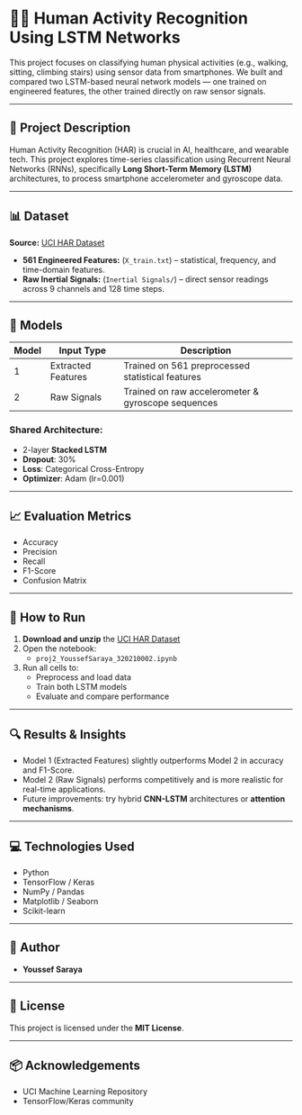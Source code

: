 # 🏃‍♂️ Human Activity Recognition Using LSTM Networks

This project focuses on classifying human physical activities (e.g., walking, sitting, climbing stairs) using sensor data from smartphones. We built and compared two LSTM-based neural network models — one trained on engineered features, the other trained directly on raw sensor signals.

---

## 📘 Project Description

Human Activity Recognition (HAR) is crucial in AI, healthcare, and wearable tech. This project explores time-series classification using Recurrent Neural Networks (RNNs), specifically **Long Short-Term Memory (LSTM)** architectures, to process smartphone accelerometer and gyroscope data.

---

## 📊 Dataset

**Source:** [UCI HAR Dataset](https://archive.ics.uci.edu/ml/datasets/human+activity+recognition+using+smartphones)

- **561 Engineered Features:** (`X_train.txt`) – statistical, frequency, and time-domain features.
- **Raw Inertial Signals:** (`Inertial Signals/`) – direct sensor readings across 9 channels and 128 time steps.

---

## 🧠 Models

| Model | Input Type           | Description                                          |
|-------|----------------------|------------------------------------------------------|
| 1     | Extracted Features   | Trained on 561 preprocessed statistical features     |
| 2     | Raw Signals          | Trained on raw accelerometer & gyroscope sequences   |

### Shared Architecture:
- 2-layer **Stacked LSTM**
- **Dropout**: 30%
- **Loss**: Categorical Cross-Entropy
- **Optimizer**: Adam (lr=0.001)

---

## 📈 Evaluation Metrics

- Accuracy
- Precision
- Recall
- F1-Score
- Confusion Matrix

---

## 📂 How to Run

1. **Download and unzip** the [UCI HAR Dataset](https://archive.ics.uci.edu/ml/machine-learning-databases/00240/UCI%20HAR%20Dataset.zip)
2. Open the notebook:
   - `proj2_YoussefSaraya_320210002.ipynb`
3. Run all cells to:
   - Preprocess and load data
   - Train both LSTM models
   - Evaluate and compare performance

---

## 🔍 Results & Insights

- Model 1 (Extracted Features) slightly outperforms Model 2 in accuracy and F1-Score.
- Model 2 (Raw Signals) performs competitively and is more realistic for real-time applications.
- Future improvements: try hybrid **CNN-LSTM** architectures or **attention mechanisms**.

---

## 💻 Technologies Used

- Python
- TensorFlow / Keras
- NumPy / Pandas
- Matplotlib / Seaborn
- Scikit-learn

---

## 👤 Author

- **Youssef Saraya** 

---

## 📄 License

This project is licensed under the **MIT License**.

---

## 📦 Acknowledgements

- UCI Machine Learning Repository
- TensorFlow/Keras community
